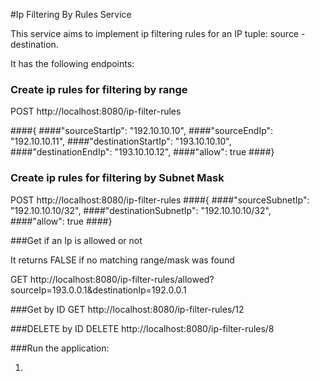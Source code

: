 #Ip Filtering By Rules Service

This service aims to implement ip filtering rules for an IP tuple: source - destination.

It has the following endpoints:


### Create ip rules for filtering by range
POST http://localhost:8080/ip-filter-rules

####{
####"sourceStartIp": "192.10.10.10",
####"sourceEndIp": "192.10.10.11",
####"destinationStartIp": "193.10.10.10",
####"destinationEndIp": "193.10.10.12",
####"allow": true
####}

### Create ip rules for filtering by Subnet Mask

POST http://localhost:8080/ip-filter-rules
####{
####"sourceSubnetIp": "192.10.10.10/32",
####"destinationSubnetIp": "192.10.10.10/32",
####"allow": true
####}

###Get if an Ip is allowed or not

It returns FALSE if no matching range/mask was found

GET http://localhost:8080/ip-filter-rules/allowed?sourceIp=193.0.0.1&destinationIp=192.0.0.1

###Get by ID
GET http://localhost:8080/ip-filter-rules/12

###DELETE by ID
DELETE http://localhost:8080/ip-filter-rules/8


###Run the application:

1. 
